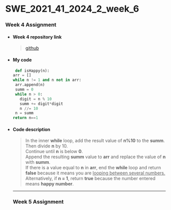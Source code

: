 # SWE_2021_41_2024_2_week_6 

### Week 4 Assignment 

* #### Week 4 repository link
  > [github](https://github.com/imchan685/SWE_2021_41_2024_2_week_4)

+ ####  My code

   ```python
    def isHappy(n):
  arr = []
  while n != 1 and n not in arr:
    arr.append(n)
    summ = 0
    while n > 0:
      digit = n % 10
      summ += digit*digit
      n //= 10
    n = summ
  return n==1
  ```
- #### Code description
  >In the inner __while__ loop, add the result value of __n%10__ to the __summ__. Then divide __n__ by 10.  
  >Continue until __n__ is below __0__.  
  >Append the resulting __summ__ value to __arr__ and replace the value of __n__ with __summ__.  
  >If there is a value equal to __n__ in __arr__, end the __while__ loop and return __false__ because it means you are <U>looping between several numbers.</U>  
  >Alternatively, if __n = 1__, return __true__ because the number entered means __happy number__.  

  ---
  ### Week 5 Assignment
